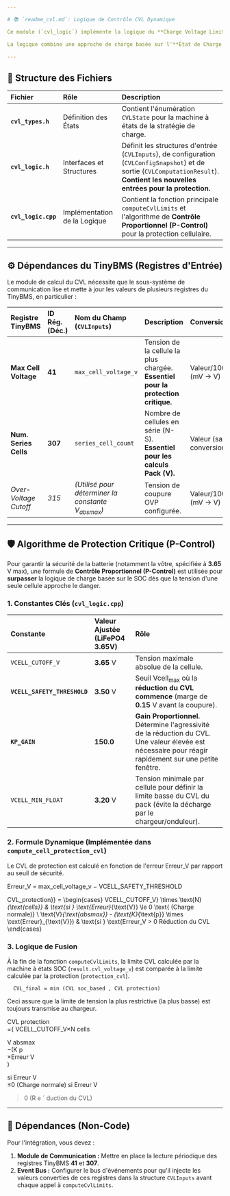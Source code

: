 ```yaml
---

# 📚 `readme_cvl.md`: Logique de Contrôle CVL Dynamique

Ce module (`cvl_logic`) implémente la logique du **Charge Voltage Limit (CVL)** et du **Charge Current Limit (CCL)** pour le système BMS, en particulier pour communiquer avec les équipements Victron via CAN-bus (ou un protocole similaire).

La logique combine une approche de charge basée sur l'**État de Charge (SOC)** et une approche de **protection critique** basée sur la tension maximale des cellules ($\text{Vcell}_{\text{max}}$).

---
```


## 📂 Structure des Fichiers

| Fichier | Rôle | Description |
| :--- | :--- | :--- |
| **`cvl_types.h`** | Définition des États | Contient l'énumération `CVLState` pour la machine à états de la stratégie de charge. |
| **`cvl_logic.h`** | Interfaces et Structures | Définit les structures d'entrée (`CVLInputs`), de configuration (`CVLConfigSnapshot`) et de sortie (`CVLComputationResult`). **Contient les nouvelles entrées pour la protection.** |
| **`cvl_logic.cpp`** | Implémentation de la Logique | Contient la fonction principale `computeCvlLimits` et l'algorithme de **Contrôle Proportionnel (P-Control)** pour la protection cellulaire. |

---

## ⚙️ Dépendances du TinyBMS (Registres d'Entrée)

Le module de calcul du CVL nécessite que le sous-système de communication lise et mette à jour les valeurs de plusieurs registres du TinyBMS, en particulier :

| Registre TinyBMS | ID Rég. (Déc.) | Nom du Champ (`CVLInputs`) | Description | Conversion |
| :--- | :--- | :--- | :--- | :--- |
| **Max Cell Voltage** | **41** | `max_cell_voltage_v` | Tension de la cellule la plus chargée. **Essentiel pour la protection critique.** | $\text{Valeur} / 1000.0$ (mV $\rightarrow$ V) |
| **Num. Series Cells** | **307** | `series_cell_count` | Nombre de cellules en série (N-S). **Essentiel pour les calculs Pack (V).** | $\text{Valeur}$ (sans conversion) |
| *Over-Voltage Cutoff* | *315* | *(Utilisé pour déterminer la constante $\text{V}_{\text{absmax}}$)* | Tension de coupure OVP configurée. | $\text{Valeur} / 1000.0$ (mV $\rightarrow$ V) |

---

## 🛡️ Algorithme de Protection Critique (P-Control)

Pour garantir la sécurité de la batterie (notamment la vôtre, spécifiée à $\mathbf{3.65 \text{ V}}$ max), une formule de **Contrôle Proportionnel (P-Control)** est utilisée pour **surpasser** la logique de charge basée sur le SOC dès que la tension d'une seule cellule approche le danger.

### 1. Constantes Clés (`cvl_logic.cpp`)

| Constante | Valeur Ajustée (LiFePO4 3.65V) | Rôle |
| :--- | :--- | :--- |
| `VCELL_CUTOFF_V` | $\mathbf{3.65 \text{ V}}$ | Tension maximale absolue de la cellule. |
| **`VCELL_SAFETY_THRESHOLD`** | $\mathbf{3.50 \text{ V}}$ | Seuil $\text{Vcell}_{\text{max}}$ où la **réduction du CVL commence** (marge de $\mathbf{0.15 \text{ V}}$ avant la coupure). |
| **`KP_GAIN`** | $\mathbf{150.0}$ | **Gain Proportionnel.** Détermine l'agressivité de la réduction du CVL. Une valeur élevée est nécessaire pour réagir rapidement sur une petite fenêtre. |
| `VCELL_MIN_FLOAT` | $\mathbf{3.20 \text{ V}}$ | Tension minimale par cellule pour définir la limite basse du CVL du pack (évite la décharge par le chargeur/onduleur). |

### 2. Formule Dynamique (Implémentée dans `compute_cell_protection_cvl`)

Le CVL de protection est calculé en fonction de l'erreur Erreur_V par rapport au seuil de sécurité.

Erreur_V = max_cell_voltage_v − VCELL_SAFETY_THRESHOLD

CVL_protection}} = \begin{cases} 
VCELL\_CUTOFF\_V} \times \text{N}_{\text{cells}} & \text{si } \text{Erreur}_{\text{V}} \le 0 \text{ (Charge normale)} \\ \text{V}_{\text{absmax}} - (\text{K}_{\text{p}} \times \text{Erreur}_{\text{V}}) & \text{si } \text{Erreur_V > 0 Réduction du CVL \end{cases}

### 3. Logique de Fusion

À la fin de la fonction `computeCvlLimits`, la limite CVL calculée par la machine à états SOC (`result.cvl_voltage_v`) est comparée à la limite calculée par la protection (`protection_cvl`).

      CVL_final = min (CVL soc_based , CVL protection)

Ceci assure que la limite de tension la plus restrictive (la plus basse) est toujours transmise au chargeur.

CVL 
protection
​	
 ={ 
VCELL_CUTOFF_V×N 
cells
​	
 
V 
absmax
​	
 −(K 
p
​	
 ×Erreur 
V
​	
 )
​	
  
si Erreur 
V
​	
 ≤0 (Charge normale)
si Erreur 
V
​	
 >0 (R 
e
ˊ
 duction du CVL)
​

---

## 🔌 Dépendances (Non-Code)

Pour l'intégration, vous devez :

1.  **Module de Communication :** Mettre en place la lecture périodique des registres TinyBMS **41** et **307**.
2.  **Event Bus :** Configurer le bus d'événements pour qu'il injecte les valeurs converties de ces registres dans la structure `CVLInputs` avant chaque appel à `computeCvlLimits`.
